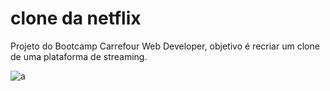 # clone da netflix
Projeto do Bootcamp Carrefour Web Developer, objetivo é recriar um clone de uma plataforma de streaming.

![a](https://user-images.githubusercontent.com/46538390/164533180-aea6d618-9df0-4dc8-b3ac-39e381358d39.gif)

